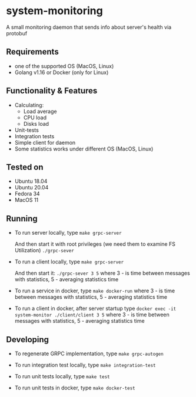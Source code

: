 # system-monitoring

A small monitoring daemon that sends info about server's health via protobuf

## Requirements

* one of the supported OS (MacOS, Linux)
* Golang v1.16 or Docker (only for Linux)

## Functionality & Features

* Calculating:
  * Load average
  * CPU load
  * Disks load
* Unit-tests
* Integration tests
* Simple client for daemon
* Some statistics works under different OS (MacOS, Linux)

## Tested on

* Ubuntu 18.04
* Ubuntu 20.04
* Fedora 34
* MacOS 11

## Running

* To run server locally, type
  `make grpc-server`

  And then start it with root privileges (we need them to examine FS Utilization)
  `./grpc-sever`

* To run a client locally, type
  `make grpc-server`

  And then start it:
  `./grpc-sever 3 5`
  where 3 - is time between messages with statistics,
  5 - averaging statistics time

* To run a service in docker, type
  `make docker-run`
  where 3 - is time between messages with statistics,
  5 - averaging statistics time

* To run a client in docker, after server startup type
  `docker exec -it system-monitor ./client/client 3 5`
  where 3 - is time between messages with statistics,
  5 - averaging statistics time

## Developing

* To regenerate GRPC implementation, type
  `make grpc-autogen`

* To run integration test locally, type
  `make integration-test`

* To run unit tests locally, type
  `make test`

* To run unit tests in docker, type
  `make docker-test`
